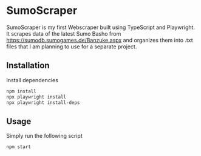 # SumoScraper

SumoScraper is my first Webscraper built using TypeScript and Playwright. It scrapes data of the latest Sumo Basho from https://sumodb.sumogames.de/Banzuke.aspx and organizes them into .txt files that I am planning to use for a separate project.

## Installation

Install dependencies

```bash
npm install
npx playwright install
npx playwright install-deps
```

## Usage

Simply run the following script

```
npm start
```
